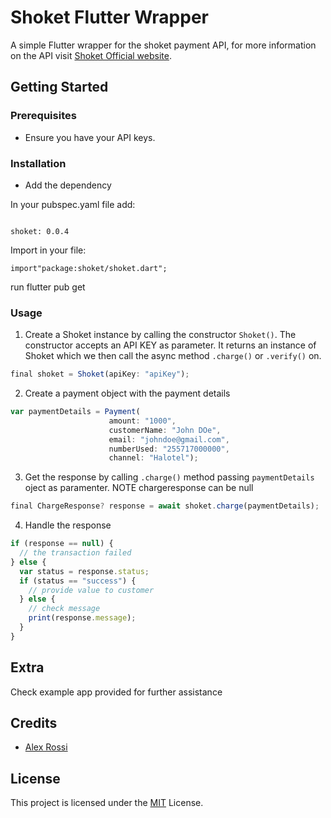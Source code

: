 # Shoket Flutter Wrapper

A simple Flutter wrapper for the shoket payment API, for more information on the API visit [Shoket Official website](https://developers.shoket.co/).

## Getting Started

### Prerequisites

- Ensure you have your API keys.

### Installation

- Add the dependency

In your pubspec.yaml file add:

```shell

shoket: 0.0.4
```

Import in your file:

```shell
import"package:shoket/shoket.dart";

```

run flutter pub get

### Usage

1. Create a Shoket instance by calling the constructor `Shoket()`. The constructor accepts an API KEY as parameter.
   It returns an instance of Shoket which we then call the async method `.charge()` or `.verify()` on.

```js
final shoket = Shoket(apiKey: "apiKey");

```

2. Create a payment object with the payment details

```js
var paymentDetails = Payment(
                      amount: "1000",
                      customerName: "John DOe",
                      email: "johndoe@gmail.com",
                      numberUsed: "255717000000",
                      channel: "Halotel");

```

3. Get the response by calling `.charge()` method passing `paymentDetails` oject as paramenter. NOTE chargeresponse can be null

```js
final ChargeResponse? response = await shoket.charge(paymentDetails);

```

4. Handle the response

```js
if (response == null) {
  // the transaction failed
} else {
  var status = response.status;
  if (status == "success") {
    // provide value to customer
  } else {
    // check message
    print(response.message);
  }
}
```

## Extra

Check example app provided for further assistance

## Credits

- [Alex Rossi](https://github.com/burnwood1911)

## License

This project is licensed under the [MIT](LICENSE.md) License.
